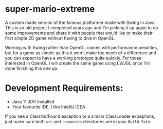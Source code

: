# super-mario-extreme

A custom made version of the famous platformer made with Swing in Java. 
This is an old project I completed years ago and I'm picking it up again to do some improvements and share it with people that would like to make their first simple 2D game without having to dive in OpenGL.

Working with Swing rather than OpenGL comes with performance penalties, but for a game as simple as this it won't make too much of a difference and you can expect to have a working prototype quite quickly. 
For those interested in OpenGL I will create the same game using LWJGL once I'm done finishing this one up.

# Development Requirements:
- Java 11 JDK Installed 
- Your favourite IDE, I like IntelliJ IDEA

If you see a ClassNotFound exception or a similar ClassLoader expeptions, just make sure both `src` and `resources` directories are in your `Build Path`.
